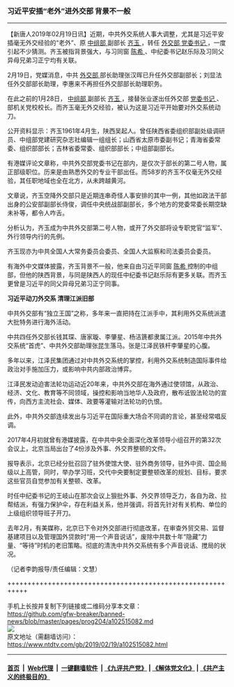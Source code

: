 ### 习近平安插“老外”进外交部  背景不一般
------------------------

<div class="post_content">
 <p>
  【新唐人2019年02月19日讯】近期，中共外交系统人事大调整，尤其是习近平安插毫无外交经验的“老外”、原
  <a href="https://www.ntdtv.com/gb/中组部.htm">
   中组部
  </a>
  副部长
  <a href="https://www.ntdtv.com/gb/齐玉.htm">
   齐玉
  </a>
  ，转任
  <a href="https://www.ntdtv.com/gb/外交部.htm">
   外交部
  </a>
  <a href="https://www.ntdtv.com/gb/党委书记.htm">
   党委书记
  </a>
  ，一度引起不少猜测。齐玉被指背景强大，与习同窗
  <a href="https://www.ntdtv.com/gb/陈希.htm">
   陈希
  </a>
  、中纪委书记赵乐际及习同父异母兄弟习正宁均有关联。
 </p>
 <p>
  2月19日，党媒消息，中共
  <a href="https://www.ntdtv.com/gb/外交部.htm">
   外交部
  </a>
  部长助理张汉晖已升任外交部副部长；刘显法任外交部部长助理，李惠来不再担任外交部部长助理职务。
 </p>
 <p>
  在此之前的1月28日，
  <a href="https://www.ntdtv.com/gb/中组部.htm">
   中组部
  </a>
  副部长
  <a href="https://www.ntdtv.com/gb/齐玉.htm">
   齐玉
  </a>
  ，接替张业遂出任外交部
  <a href="https://www.ntdtv.com/gb/党委书记.htm">
   党委书记
  </a>
  、部机关党校校长。而齐玉毫无外交经验，被认为这是习近平开始要对外交系统动刀。
 </p>
 <p>
  公开资料显示：齐玉1961年4月生，陕西吴起人。曾任陕西省委组织部副处级调研员、中组部党建研究杂志社编辑一组组长；山西省太原市委副书记；青海省委常委、组织部部长；吉林省委常委、组织部部长；中组部副部长。
 </p>
 <p>
  有港媒评论文章称，中共外交部党委书记在部内，是仅次于部长的第二号人物，属正部级职位。历来是由熟悉外交的专业干部出任。而58岁的齐玉不仅毫无外交经验，其任职地域也全在北方，从未跨越黄河。
 </p>
 <p>
  文章说，齐玉空降外交部只是近期连串奇怪人事安排的其中一例，其他如政法干部出身的公安部副部长侍俊，调任中央统战部副部长，多个地方的党委常委长期空缺未补等，都令人咋舌。
 </p>
 <p>
  分析认为，齐玉成为中共外交部第二号人物，或开了外交部将设专职党官“监军”、外行领导内行的先例。
 </p>
 <p>
  齐玉现亦为中共全国人大常务委员会委员、全国人大监察和司法委员会委员。
 </p>
 <p>
  有海外中文媒体披露，齐玉背景不一般，他来自由习近平同窗
  <a href="https://www.ntdtv.com/gb/陈希.htm">
   陈希
  </a>
  控制的中组部，但他的陕西背景，与同是陕西人的现任中纪委书记赵乐际有更多关联。而齐玉更曾是习近平的同父异母兄弟习正宁同事。
 </p>
 <p>
  <strong>
   习近平动刀外交系 清理江派旧部
  </strong>
 </p>
 <p>
  中共外交部有“独立王国”之称，多年来一直把持在江派手中，其利用外交系统派遣大批特务进行海外活动。
 </p>
 <p>
  中共四任外交部长钱其琛、唐家璇、李肇星、杨洁篪都隶属江派。2015年中共外交系统“首虎”、中共外交部助理张昆生落马。张是江泽民铁杆李肇星的心腹。
 </p>
 <p>
  多年以来，江泽民集团通过对中共外交系统的掌控，利用外交系统制造国际事件给政治对手施加压力，或影响中共内部政治博弈。
 </p>
 <p>
  江泽民发动迫害法轮功运动近20年来，中共外交部在海外通过使领馆，从政治、经济、文化、教育等不同领域，操控和影响当地华人及政府，散布诋毁法轮功的宣传，向西方主流社会、媒体、政要等灌输对法轮功的仇恨。
 </p>
 <p>
  此外，中共外交部连续发出与习近平在国际重大场合不同调的言论，甚至经常唱反调。
 </p>
 <p>
  2017年4月初就曾有港媒披露，在中共中央全面深化改革领导小组召开的第32次会议上，北京当局出台了4份涉及外事、外交界整顿的文件。
 </p>
 <p>
  报导表示，北京已经分批召回了驻外使馆大使、驻外商务领导，驻外中资、国企局级以上高管，同时，举办学习班，交代中央要制定要整顿改革的规划、目标，要求这些官员自觉参加有关整顿、改革。
 </p>
 <p>
  时任中纪委书记的王岐山在那次会议上狠批外事、外交界领导乏力，各自为政、拉帮结派，有强力保护伞，存在利益关系，他并强调，将首先针对有关机构、单位的上级组织领导班子开刀。
 </p>
 <p>
  去年2月，有美媒称，北京已下令对外交部进行彻底改革，在审查外贸交易、监督基建项目以及管理国外贷款时“用一个声音说话”，废除中共数十年“隐藏”力量、“等待”时机的老旧策略。彻底的清洗中共外交系统有多个声音说话、搅局的状况。
 </p>
 <p>
  （记者李韵报导/责任编辑：文慧）
 </p>
 <div class="single_ad">
 </div>
</div>

+++++++++++++++++++++++++++++++++++++++++++++++++++++++++++<br/><br/>
手机上长按并复制下列链接或二维码分享本文章：<br/>
https://github.com/gfw-breaker/banned-news/blob/master/pages/prog204/a102515082.md <br/>
<a href='https://github.com/gfw-breaker/banned-news/blob/master/pages/prog204/a102515082.md'><img src='https://github.com/gfw-breaker/banned-news/blob/master/pages/prog204/a102515082.md.png'/></a> <br/>
原文地址（需翻墙访问）：https://www.ntdtv.com/gb/2019/02/19/a102515082.html


------------------------
#### [首页](https://github.com/gfw-breaker/banned-news/blob/master/README.md) &nbsp;|&nbsp; [Web代理](https://github.com/labour-camp/helloworld) &nbsp;|&nbsp; [一键翻墙软件](https://github.com/gfw-breaker/nogfw/blob/master/README.md) &nbsp;| [《九评共产党》](https://github.com/gfw-breaker/9ping.md/blob/master/README.md#九评之一评共产党是什么) | [《解体党文化》](https://github.com/gfw-breaker/jtdwh.md/blob/master/README.md) | [《共产主义的终极目的》](https://github.com/gfw-breaker/gczydzjmd.md/blob/master/README.md)

